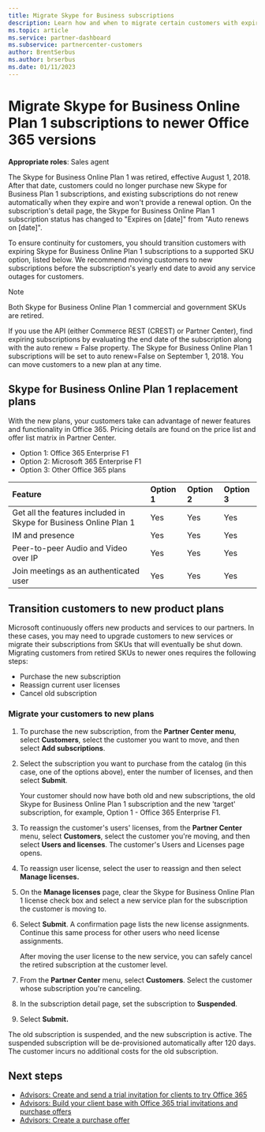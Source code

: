 ```yaml
---
title: Migrate Skype for Business subscriptions
description: Learn how and when to migrate certain customers with expiring Skype for Business Online Plan 1 subscriptions to new Office 365 versions.
ms.topic: article
ms.service: partner-dashboard
ms.subservice: partnercenter-customers
author: BrentSerbus
ms.author: brserbus
ms.date: 01/11/2023
---
```


# Migrate Skype for Business Online Plan 1 subscriptions to newer Office 365 versions

**Appropriate roles**: Sales agent

The Skype for Business Online Plan 1 was retired, effective August 1, 2018. After that date, customers could no longer purchase new Skype for Business Plan 1 subscriptions, and existing subscriptions do not renew automatically when they expire and won't provide a renewal option. On the subscription's detail page, the Skype for Business Online Plan 1 subscription status has changed to "Expires on [date]" from "Auto renews on [date]".

To ensure continuity for customers, you should transition customers with expiring Skype for Business Online Plan 1 subscriptions to a supported SKU option, listed below. We recommend moving customers to new subscriptions before the subscription's yearly end date to avoid any service outages for customers.

> [!NOTE]
>Both Skype for Business Online Plan 1 commercial and government SKUs are retired.

If you use the API (either Commerce REST (CREST) or Partner Center), find expiring subscriptions by evaluating the end date of the subscription along with the auto renew = False property.
The Skype for Business Online Plan 1 subscriptions will be set to auto renew=False on September 1, 2018. You can move customers to a new plan at any time.

## Skype for Business Online Plan 1 replacement plans

With the new plans, your customers take can advantage of newer features and functionality in Office 365. Pricing details are found on the price list and offer list matrix in Partner Center.

- Option 1: Office 365 Enterprise F1
- Option 2: Microsoft 365 Enterprise F1
- Option 3: Other Office 365 plans

|**Feature**    |**Option 1**   |**Option 2**   |**Option 3**   |
|:-----------------|:-----------------|:-------------|:------------|
|Get all the features included in Skype for Business Online Plan 1|Yes   |Yes   |Yes   |
|IM and presence |Yes   |Yes   |Yes   |
|Peer-to-peer Audio and Video over IP|Yes   |Yes   |Yes
|Join meetings as an authenticated user| Yes   |Yes   |Yes   |

## Transition customers to new product plans

Microsoft continuously offers new products and services to our partners. In these cases, you may need to upgrade customers to new services or migrate their subscriptions from SKUs that will eventually be shut down. Migrating customers from retired SKUs to newer ones requires the following steps:

- Purchase the new subscription
- Reassign current user licenses
- Cancel old subscription

### Migrate your customers to new plans

1. To purchase the new subscription, from the **Partner Center menu**, select **Customers**, select the customer you want to move, and then select **Add subscriptions**.

2. Select the subscription you want to purchase from the catalog (in this case, one of the options above), enter the number of licenses, and then select **Submit**.

   Your customer should now have both old and new subscriptions, the old Skype for Business Online Plan 1  subscription and the new 'target' subscription, for example, Option 1 - Office 365 Enterprise F1.

3. To reassign the customer's users' licenses, from the **Partner Center** menu, select **Customers**, select the customer you're moving, and then select **Users and licenses**. The customer's Users and Licenses page opens.

4. To reassign user license, select the user to reassign and then select **Manage licenses.**

5. On the **Manage licenses** page, clear the Skype for Business Online Plan 1 license check box and select a new service plan for the subscription the customer is moving to.

6. Select **Submit**. A confirmation page lists the new license assignments. Continue this same process for other users who need license assignments.

   After moving the user license to the new service, you can safely cancel the retired subscription at the customer level.

7. From the **Partner Center** menu, select **Customers**. Select the customer whose subscription you're canceling.

8. In the subscription detail page, set the subscription to **Suspended**.

9. Select **Submit.**

The old subscription is suspended, and the new subscription is active. The suspended subscription will be de-provisioned automatically after 120 days. The customer incurs no additional costs for the old subscription.

## Next steps

- [Advisors: Create and send a trial invitation for clients to try Office 365](advisors-create-a-trial-invitation.md)
- [Advisors: Build your client base with Office 365 trial invitations and purchase offers](advisors-build-your-business.md)
- [Advisors: Create a purchase offer](advisor-create-a-purchase-offer.md)
